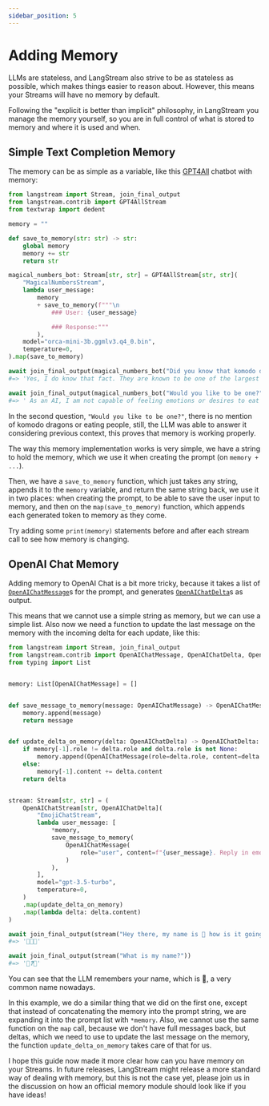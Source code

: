 ```yaml
---
sidebar_position: 5
---
```


# Adding Memory

LLMs are stateless, and LangStream also strive to be as stateless as possible, which makes things easier to reason about. However, this means your Streams will have no memory by default.

Following the "explicit is better than implicit" philosophy, in LangStream you manage the memory yourself, so you are in full control of what is stored to memory and where it is used and when.

## Simple Text Completion Memory

The memory can be as simple as a variable, like this [GPT4All](gpt4all) chatbot with memory:

```python
from langstream import Stream, join_final_output
from langstream.contrib import GPT4AllStream
from textwrap import dedent

memory = ""

def save_to_memory(str: str) -> str:
    global memory
    memory += str
    return str

magical_numbers_bot: Stream[str, str] = GPT4AllStream[str, str](
    "MagicalNumbersStream",
    lambda user_message:
        memory
        + save_to_memory(f"""\n
            ### User: {user_message}

            ### Response:"""
        ),
    model="orca-mini-3b.ggmlv3.q4_0.bin",
    temperature=0,
).map(save_to_memory)

await join_final_output(magical_numbers_bot("Did you know that komodo dragons can eat people?"))
#=> 'Yes, I do know that fact. They are known to be one of the largest and deadliest lizards in the world.'

await join_final_output(magical_numbers_bot("Would you like to be one?"))
#=> ' As an AI, I am not capable of feeling emotions or desires to eat people.'
```

In the second question, `"Would you like to be one?"`, there is no mention of komodo dragons or eating people, still, the LLM was able to answer it considering previous context, this proves that memory is working properly.

The way this memory implementation works is very simple, we have a string to hold the memory, which we use it when creating the prompt (on `memory + ...`).

Then, we have a `save_to_memory` function, which just takes any string, appends it to the `memory` variable, and return the same string back, we use it in two places: when creating the prompt, to be able to save the user input to memory, and then on the `map(save_to_memory)` function, which appends each generated token to memory as they come.

Try adding some `print(memory)` statements before and after each stream call to see how memory is changing.

## OpenAI Chat Memory

Adding memory to OpenAI Chat is a bit more tricky, because it takes a list of [`OpenAIChatMessage`](pathname:///reference/langstream/contrib/index.html#langstream.contrib.OpenAIChatMessage)s for the prompt, and generates [`OpenAIChatDelta`](pathname:///reference/langstream/contrib/index.html#langstream.contrib.OpenAIChatMessage)s as output.

This means that we cannot use a simple string as memory, but we can use a simple list. Also now we need a function to update the last message on the memory with the incoming delta for each update, like this:

```python
from langstream import Stream, join_final_output
from langstream.contrib import OpenAIChatMessage, OpenAIChatDelta, OpenAIChatStream
from typing import List


memory: List[OpenAIChatMessage] = []


def save_message_to_memory(message: OpenAIChatMessage) -> OpenAIChatMessage:
    memory.append(message)
    return message


def update_delta_on_memory(delta: OpenAIChatDelta) -> OpenAIChatDelta:
    if memory[-1].role != delta.role and delta.role is not None:
        memory.append(OpenAIChatMessage(role=delta.role, content=delta.content))
    else:
        memory[-1].content += delta.content
    return delta


stream: Stream[str, str] = (
    OpenAIChatStream[str, OpenAIChatDelta](
        "EmojiChatStream",
        lambda user_message: [
            *memory,
            save_message_to_memory(
                OpenAIChatMessage(
                    role="user", content=f"{user_message}. Reply in emojis"
                )
            ),
        ],
        model="gpt-3.5-turbo",
        temperature=0,
    )
    .map(update_delta_on_memory)
    .map(lambda delta: delta.content)
)

await join_final_output(stream("Hey there, my name is 🧨 how is it going?"))
#=> '👋🧨😊'

await join_final_output(stream("What is my name?"))
#=> '🤔❓🧨'
```

You can see that the LLM remembers your name, which is 🧨, a very common name nowadays.

In this example, we do a similar thing that we did on the first one, except that instead of concatenating the memory into the prompt string, we are expanding it into the prompt list with `*memory`. Also, we cannot use the same function on the `map` call, because we don't have full messages back, but deltas, which we need to use to update the last message on the memory, the function `update_delta_on_memory` takes care of that for us.

I hope this guide now made it more clear how can you have memory on your Streams. In future releases, LangStream might release a more standard way of dealing with memory, but this is not the case yet, please join us in the discussion on how an official memory module should look like if you have ideas!